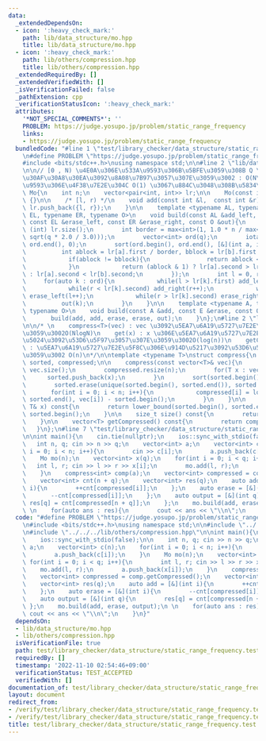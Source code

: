 ```yaml
---
data:
  _extendedDependsOn:
  - icon: ':heavy_check_mark:'
    path: lib/data_structure/mo.hpp
    title: lib/data_structure/mo.hpp
  - icon: ':heavy_check_mark:'
    path: lib/others/compression.hpp
    title: lib/others/compression.hpp
  _extendedRequiredBy: []
  _extendedVerifiedWith: []
  _isVerificationFailed: false
  _pathExtension: cpp
  _verificationStatusIcon: ':heavy_check_mark:'
  attributes:
    '*NOT_SPECIAL_COMMENTS*': ''
    PROBLEM: https://judge.yosupo.jp/problem/static_range_frequency
    links:
    - https://judge.yosupo.jp/problem/static_range_frequency
  bundledCode: "#line 1 \"test/library_checker/data_structure/static_range_frequency.test.cpp\"\
    \n#define PROBLEM \"https://judge.yosupo.jp/problem/static_range_frequency\"\n\
    #include <bits/stdc++.h>\nusing namespace std;\n\n#line 2 \"lib/data_structure/mo.hpp\"\
    \n\n// [0 , N) \u4E0A\u306E\u533A\u9593\u306B\u5BFE\u3059\u308B Q \u500B\u306E\
    \u30AF\u30A8\u30EA\u3092\u8A08\u7B97\u3057\u307E\u3059\u3002 : O(N\u221AQ) (\u533A\
    \u9593\u306E\u4F38\u7E2E\u304C O(1) \u3067\u884C\u3048\u308B\u5834\u5408)\nstruct\
    \ Mo{\n    int n;\n    vector<pair<int, int>> lr;\n\n    Mo(const int &n) : n(n)\
    \ {}\n\n    /* [l, r) */\n    void add(const int &l,  const int &r){\n       \
    \ lr.push_back({l, r});\n    }\n\n    template <typename AL, typename AR, typename\
    \ EL, typename ER, typename O>\n    void build(const AL &add_left, const AR &add_right,\
    \ const EL &erase_left, const ER &erase_right, const O &out){\n        int q =\
    \ (int) lr.size();\n        int border = max<int>(1, 1.0 * n / max<double>(1.0,\
    \ sqrt(q * 2.0 / 3.0)));\n        vector<int> ord(q);\n        iota(ord.begin(),\
    \ ord.end(), 0);\n        sort(ord.begin(), ord.end(), [&](int a, int b){\n  \
    \          int ablock = lr[a].first / border, bblock = lr[b].first / border;\n\
    \            if(ablock != bblock){\n                return ablock < bblock;\n\
    \            }\n            return (ablock & 1) ? lr[a].second > lr[b].second\
    \ : lr[a].second < lr[b].second;\n        });\n        int l = 0, r = 0;\n   \
    \     for(auto k : ord){\n            while(l > lr[k].first) add_left(--l);\n\
    \            while(r < lr[k].second) add_right(r++);\n            while(l < lr[k].first)\
    \ erase_left(l++);\n            while(r > lr[k].second) erase_right(--r);\n  \
    \          out(k);\n        }\n    }\n\n    template <typename A, typename E,\
    \ typename O>\n    void build(const A &add, const E &erase, const O &out){\n \
    \       build(add, add, erase, erase, out);\n    }\n};\n#line 2 \"lib/others/compression.hpp\"\
    \n\n/* \n    compress<T>(vec) : vec \u3092\u5EA7\u6A19\u5727\u7E2E\u3057\u307E\
    \u3059\u3002O(NlogN)\n    get(x) : x \u306E\u5EA7\u6A19\u5727\u7E2E\u5F8C\u306E\
    \u5024\u3092\u53D6\u5F97\u3057\u307E\u3059\u3002O(log(n))\n    getCompressed()\
    \ : \u5EA7\u6A19\u5727\u7E2E\u5F8C\u306E\u914D\u5217\u3092\u53D6\u5F97\u3057\u307E\
    \u3059\u3002 O(n)\n*/\n\ntemplate <typename T>\nstruct compress{\n    vector<T>\
    \ sorted, compressed;\n\n    compress(const vector<T>& vec){\n        int n =\
    \ vec.size();\n        compressed.resize(n);\n        for(T x : vec){\n      \
    \      sorted.push_back(x);\n        }\n        sort(sorted.begin(), sorted.end());\n\
    \        sorted.erase(unique(sorted.begin(), sorted.end()), sorted.end());\n \
    \       for(int i = 0; i < n; i++){\n            compressed[i] = lower_bound(sorted.begin(),\
    \ sorted.end(), vec[i]) - sorted.begin();\n        }\n    }\n\n    int get(const\
    \ T& x) const{\n        return lower_bound(sorted.begin(), sorted.end(), x) -\
    \ sorted.begin();\n    }\n\n    size_t size() const{\n        return sorted.size();\n\
    \    }\n\n    vector<T> getCompressed() const{\n        return compressed;\n \
    \   }\n};\n#line 7 \"test/library_checker/data_structure/static_range_frequency.test.cpp\"\
    \n\nint main(){\n    cin.tie(nullptr);\n    ios::sync_with_stdio(false);\n\n \
    \   int n, q; cin >> n >> q;\n    vector<int> a;\n    vector<int> c(n);\n    for(int\
    \ i = 0; i < n; i++){\n        cin >> c[i];\n        a.push_back(c[i]);\n    }\n\
    \    Mo mo(n);\n    vector<int> x(q);\n    for(int i = 0; i < q; i++){\n     \
    \   int l, r; cin >> l >> r >> x[i];\n        mo.add(l, r);\n        a.push_back(x[i]);\n\
    \    }\n    compress<int> comp(a);\n    vector<int> compressed = comp.getCompressed();\n\
    \    vector<int> cnt(n + q);\n    vector<int> res(q);\n    auto add = [&](int\
    \ i){\n        ++cnt[compressed[i]];\n    };\n    auto erase = [&](int i){\n \
    \       --cnt[compressed[i]];\n    };\n    auto output = [&](int q){\n       \
    \ res[q] = cnt[compressed[n + q]];\n    };\n    mo.build(add, erase, output);\n\
    \ \n    for(auto ans : res){\n        cout << ans << \"\\n\";\n    }\n}\n"
  code: "#define PROBLEM \"https://judge.yosupo.jp/problem/static_range_frequency\"\
    \n#include <bits/stdc++.h>\nusing namespace std;\n\n#include \"../../../lib/data_structure/mo.hpp\"\
    \n#include \"../../../lib/others/compression.hpp\"\n\nint main(){\n    cin.tie(nullptr);\n\
    \    ios::sync_with_stdio(false);\n\n    int n, q; cin >> n >> q;\n    vector<int>\
    \ a;\n    vector<int> c(n);\n    for(int i = 0; i < n; i++){\n        cin >> c[i];\n\
    \        a.push_back(c[i]);\n    }\n    Mo mo(n);\n    vector<int> x(q);\n   \
    \ for(int i = 0; i < q; i++){\n        int l, r; cin >> l >> r >> x[i];\n    \
    \    mo.add(l, r);\n        a.push_back(x[i]);\n    }\n    compress<int> comp(a);\n\
    \    vector<int> compressed = comp.getCompressed();\n    vector<int> cnt(n + q);\n\
    \    vector<int> res(q);\n    auto add = [&](int i){\n        ++cnt[compressed[i]];\n\
    \    };\n    auto erase = [&](int i){\n        --cnt[compressed[i]];\n    };\n\
    \    auto output = [&](int q){\n        res[q] = cnt[compressed[n + q]];\n   \
    \ };\n    mo.build(add, erase, output);\n \n    for(auto ans : res){\n       \
    \ cout << ans << \"\\n\";\n    }\n}"
  dependsOn:
  - lib/data_structure/mo.hpp
  - lib/others/compression.hpp
  isVerificationFile: true
  path: test/library_checker/data_structure/static_range_frequency.test.cpp
  requiredBy: []
  timestamp: '2022-11-10 02:54:46+09:00'
  verificationStatus: TEST_ACCEPTED
  verifiedWith: []
documentation_of: test/library_checker/data_structure/static_range_frequency.test.cpp
layout: document
redirect_from:
- /verify/test/library_checker/data_structure/static_range_frequency.test.cpp
- /verify/test/library_checker/data_structure/static_range_frequency.test.cpp.html
title: test/library_checker/data_structure/static_range_frequency.test.cpp
---
```


